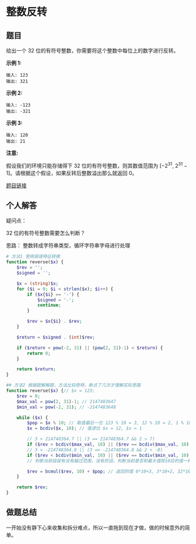 # 整数反转

## 题目

给出一个 32 位的有符号整数，你需要将这个整数中每位上的数字进行反转。

**示例 1:**
```
输入: 123
输出: 321
```
**示例 2:**
```
输入: -123
输出: -321
```
**示例 3:**
```
输入: 120
输出: 21    
```
**注意:**

假设我们的环境只能存储得下 32 位的有符号整数，则其数值范围为 [$−2^{31}$,  $2^{31}$ − 1]。请根据这个假设，如果反转后整数溢出那么就返回 0。

[题目链接](https://leetcode-cn.com/problems/reverse-integer/)

## 个人解答

疑问点：

32 位的有符号整数需要怎么判断？

思路：
整数转成字符串类型，循环字符串字母进行处理

```php
# 方法1 使用弱语特征转换
function reverse($x) {
    $rev = '';
    $signed = '';

    $x = (string)$x;
    for ($i = 0; $i < strlen($x); $i++) {
        if ($x{$i} == '-') {
            $signed = '-';
            continue;
        }

        $rev = $x{$i} . $rev;
    }

    $return = $signed . (int)$rev;

    if ($return < pow(-2, 31) || (pow(2, 31)-1) < $return) {
        return 0;
    }

    return $return;
}

## 方法2 根据题解解题，方法比较奇特，断点了几次才理解实际思路
function reverse($x) {// $x = 123;
    $rev = 0;
    $max_val = pow(2, 31)-1; // 2147483647
    $min_val = pow(-2, 31); // -2147483648

    while ($x) {
        $pop = $x % 10; // 取值最后一位 123 % 10 = 3, 12 % 10 = 2, 1 % 10 = 1;
        $x = bcdiv($x, 10); // 值进位 $x = 12, $x = 1

        // 3 > 214748364.7 || (3 == 214748364.7 && 2 > 7)
        if ($rev > bcdiv($max_val, 10) || ($rev == bcdiv($max_val, 10) && $pop > 7)) return 0;
        // 3 < -214748364.8 || (3 == -214748364.8 && 2 < -8)
        if ($rev < bcdiv($min_val, 10) || ($rev == bcdiv($min_val, 10) && $pop < -8)) return 0;
        // 判断当前组装有没有越过范围，没有的话，判断当前是否和最大值除10后的值一样，再根据尾值判断是否越过范围

        $rev = bcmul($rev, 10) + $pop; // 返回的值 0*10+3, 3*10+2, 32*10+1
    }

    return $rev;
}

```

## 做题总结

一开始没有静下心来收集和拆分难点，所以一直拖到现在才做，做的时候意外的简单。